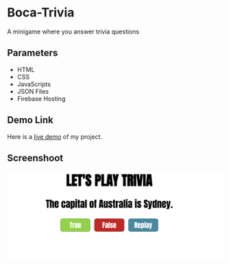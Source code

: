 # Boca-Trivia
A minigame where you answer trivia questions

## Parameters
- HTML 
- CSS
- JavaScripts
- JSON Files
- Firebase Hosting

## Demo Link
Here is a [live demo](https://ed-codicedbocamenu.web.app/) of my project.

## Screenshoot
![Screenshoot of the project](https://github.com/elydaniels/Boca-Trivia/blob/be62fcf25cc250cf2eeca09b14e4344fda881fb5/Trivia%20Preview.png)

